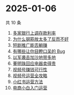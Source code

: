 # 2025-01-06

共 10 条

<!-- BEGIN -->
<!-- 最后更新时间 Mon Jan 06 2025 01:10:19 GMT+0800 (China Standard Time) -->

1. [多家银行上调存款利率](https://www.zhihu.com/search?q=%E5%A4%9A%E5%AE%B6%E9%93%B6%E8%A1%8C%E4%B8%8A%E8%B0%83%E5%AD%98%E6%AC%BE%E5%88%A9%E7%8E%87)
1. [为什么钢筋放太多了反而不好](https://www.zhihu.com/search?q=%E4%B8%BA%E4%BB%80%E4%B9%88%E9%92%A2%E7%AD%8B%E6%94%BE%E5%A4%AA%E5%A4%9A%E4%BA%86%E5%8F%8D%E8%80%8C%E4%B8%8D%E5%A5%BD)
1. [短剧推广能否躺赚](https://www.zhihu.com/search?q=%E7%9F%AD%E5%89%A7%E6%8E%A8%E5%B9%BF%E8%83%BD%E5%90%A6%E8%BA%BA%E8%B5%9A)
1. [有哪些让你目瞪口呆的 Bug](https://www.zhihu.com/search?q=%E6%9C%89%E5%93%AA%E4%BA%9B%E8%AE%A9%E4%BD%A0%E7%9B%AE%E7%9E%AA%E5%8F%A3%E5%91%86%E7%9A%84%20Bug)
1. [以军袭击加沙地带多地](https://www.zhihu.com/search?q=%E4%BB%A5%E5%86%9B%E8%A2%AD%E5%87%BB%E5%8A%A0%E6%B2%99%E5%9C%B0%E5%B8%A6%E5%A4%9A%E5%9C%B0)
1. [董明珠回应电器卖得贵](https://www.zhihu.com/search?q=%E8%91%A3%E6%98%8E%E7%8F%A0%E5%9B%9E%E5%BA%94%E7%94%B5%E5%99%A8%E5%8D%96%E5%BE%97%E8%B4%B5)
1. [视频号赚钱可行性](https://www.zhihu.com/search?q=%E8%A7%86%E9%A2%91%E5%8F%B7%E8%B5%9A%E9%92%B1%E5%8F%AF%E8%A1%8C%E6%80%A7)
1. [视频号运营全攻略](https://www.zhihu.com/search?q=%E8%A7%86%E9%A2%91%E5%8F%B7%E8%BF%90%E8%90%A5%E5%85%A8%E6%94%BB%E7%95%A5)
1. [小红书运营方法](https://www.zhihu.com/search?q=%E5%B0%8F%E7%BA%A2%E4%B9%A6%E8%BF%90%E8%90%A5%E6%96%B9%E6%B3%95)
1. [电商小白入门运营](https://www.zhihu.com/search?q=%E7%94%B5%E5%95%86%E5%B0%8F%E7%99%BD%E5%85%A5%E9%97%A8%E8%BF%90%E8%90%A5)

<!-- END -->
